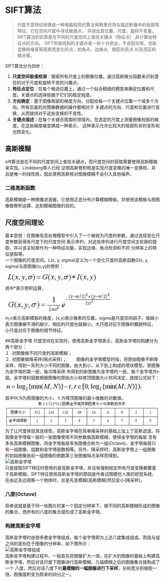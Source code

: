 # SIFT算法
> 尺度不变特征转换是一种电脑视觉的算法用啊里侦测与描述影像中的局部性特征，它在空间尺度中寻找极值点，
> 并提出其位置、尺度、旋转不变量。SIFT算法的实质是在不同的尺度空间上查找关键点（特征点）,并计算出特征点的方向。
> SIFT所查找到的关键点是一些十分突出，不会因光照，仿射变换和噪音等因素而变化的点，如角点、边缘点、暗区的亮点
> 以及亮区的暗点等。  

SIFT算法分为四步：  
1. **尺度空间极值检测**：搜索所有尺度上的图像位置。通过高斯微分函数来识别潜在的对于尺度和旋转不变的兴趣点。
2. **特征点定位**：在每个候选位置上，通过一个拟合精细的模型来确定位置和尺度。关键点的选择依据于它们的稳定程度。  
3. **方向确定**：基于图像局部的梯度方向，分配给每一个关键点位置一个或多个方向。所有后面的对图像数据的操作都相对于
  关键点的方向、尺度和位置进行变换，从而提供对于这些变换的不变性。
4. **关键点描述**：在每个关键点周围的领域内，在选定的尺度上测量图像局部的梯度。在这些梯度被变换成一种表示，
  这种表示允许比较大的局部形状的变形和光照变化。

## 高斯模糊
sift算法是在不同的尺度空间上查找关键点，而尺度空间的获取需要使用高斯模糊来实现。Lindeberg等人已经
证明高斯卷积核是实现尺度变换的唯一变换核，并且是唯一的线性核，因此使用高斯核对图像模糊不会引入其他噪声。
### 二维高斯函数
高斯模糊是一种图像滤波器，它使用正态分布计算模糊模板，并使用该模板与原图像做卷积运算，达到模糊图像的目的。

## 尺度空间理论
基本思想：在图像信息处理模型中引入了一个被视为尺度的参数，通过连续变化尺度参数获得多尺度下的尺度空间
表示序列，对这些序列进行尺度空间主轮廓的提取，并以该主轮廓作为一种特征向量，实现边缘、角点检测和不同
分辨率上的特征提取等。  
一个图像的尺度空间，L(x, y, sigma)定义为一个变化尺度的高斯函数G(x, y, sigma)与原图像I(x,y)的卷积：  
![尺度空间计算](https://github.com/CraftHeart/Graduation-Project/blob/project/doc/pic/%E5%9B%BE%E5%83%8F%E5%B0%BA%E5%BA%A6%E7%A9%BA%E9%97%B4%E8%AE%A1%E7%AE%97.jpg)  
其中*表示卷积运算，  
![高斯函数](https://github.com/CraftHeart/Graduation-Project/blob/project/doc/pic/%E9%AB%98%E6%96%AF%E5%87%BD%E6%95%B0.jpg)  
m,n表示高斯模板的维度，(x,y)表示像素的位置，sigma是尺度空间因子，值越小表示图像被平滑的越少，相应的尺度也就越小。大尺度对应于图像的概貌特征，
小尺度对应于图像的细节特征。  

##高斯金字塔
尺度空间在实现时，使用高斯金字塔表示，高斯金字塔的构建分为两个部分：  
１. 对图像做不同尺度的高斯模糊；  
２. 对图像做降采样(隔点采样)；　　
图像的金字塔模型时指，将原始图像不断降采样，得到一系列大小不同的图像，由大到小，从下到上构成的塔状模型。原图像为金字塔的第一层，每次降采样
所得到的新图像为金字塔的一层，每个金字塔共n层。金字塔的层数根据图像的原始大小和塔顶图像大小共同决定，就按公式如下：  
![高斯金字塔层数计算](https://github.com/CraftHeart/Graduation-Project/blob/project/doc/pic/%E9%AB%98%E6%96%AF%E9%87%91%E5%AD%97%E5%A1%94%E5%B1%82%E6%95%B0%E8%AE%A1%E7%AE%97%E5%85%AC%E5%BC%8F.jpg)  
其中Ｍ,N为原图像的大小，ｔ为塔顶图像的最小维数的对数值。  
![图像金字塔与顶层图像大小的关系](https://github.com/CraftHeart/Graduation-Project/blob/project/doc/pic/%E5%9B%BE%E5%83%8F%E9%87%91%E5%AD%97%E5%A1%94%E5%B1%82%E6%95%B0%E4%B8%8E%E9%A1%B6%E5%B1%82%E5%9B%BE%E5%83%8F%E5%A4%A7%E5%B0%8F%E7%9A%84%E5%85%B3%E7%B3%BB.jpg)  
为了让尺度体现其连续性，高斯金字塔在简单降采样的基础上加上了高斯滤波。将图像金字塔每一层的一张图像使用不同参数做高斯模糊，使得金字塔的每层
含有多张高斯模糊图像，将金字塔每层多张图像合称为一组(Octave)，金字塔每层只有一组图像，组数和金字塔层数相等。另外，降采样时，高斯金字塔上一组图像
的初始图像由前一组图像的倒数第三张图像隔点采样而得到。  
![高斯金字塔]()  
只是提取SIFT特征时使用的是高斯金字塔，并没有强制规定所有尺度变换都要基于高斯模糊。SIFT特征使用高斯金字塔的原因是作者试图模仿人类的视觉系统，
在由近及远观察一个物体时，总是先变模糊(高斯模糊)然后变小(降采样)。　　
### 八度(Octave)
简单说就是基于同一张图片的某一个固定分辨率下，做不同的高斯模糊形成的图像的集合。而所有的八度的集合就形成了高斯金字塔。  
### 构建高斯金字塔
高斯金字塔时由很多歌金字塔组成，每个金字塔即为上述八度集成组成。而组与组之间的差别在于图像的分辨率，如下图所示：  
![高斯金字塔组成]()  
高斯金字塔构建过程中，一般首先将图像扩大一倍，在扩大的图像的基础上构建高斯金字塔，然后对该尺度下图像进行高斯模糊，几幅模糊之后的图像集合就构成了一个
八度，然后对该八度下的**最模糊的一幅图像进行下采样**，长和宽分别缩短一倍，图像面积变为原来的四分之一。  


